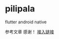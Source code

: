 # pilipala
flutter android native

参考文章 感谢！
[接入链接](https://blog.csdn.net/xiangzhihong8/article/details/81008152#commentBox)
